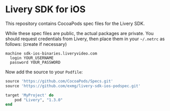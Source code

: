 # Livery SDK for iOS

This repository contains CocoaPods spec files for the Livery SDK.

While these spec files are public, the actual packages are private. You should
request credentials from Livery, then place them in your `~/.netrc` as
follows: (create if necessary)

```
machine sdk-ios-binaries.liveryvideo.com
  login YOUR_USERNAME
  password YOUR_PASSWORD
```

Now add the source to your `Podfile`:

```ruby
source 'https://github.com/CocoaPods/Specs.git'
source 'https://github.com/exmg/livery-sdk-ios-podspec.git'

target 'MyProject' do
    pod "Livery", "1.3.0"
end
```
